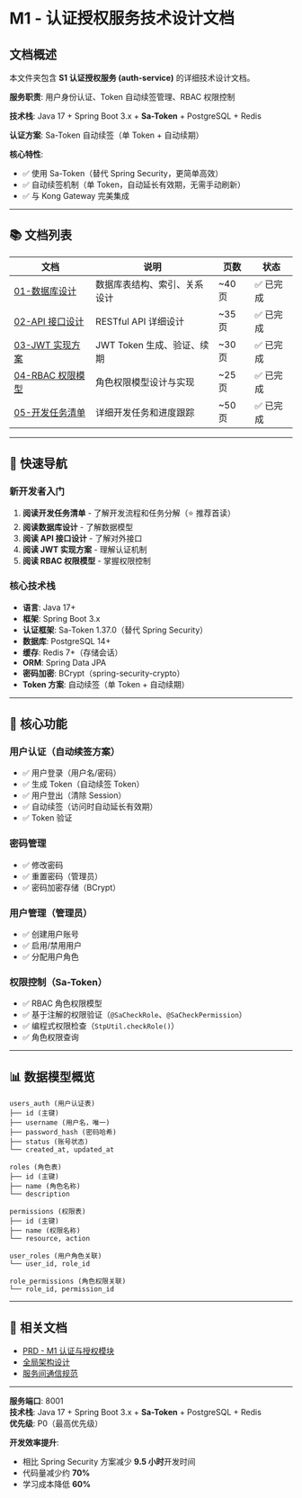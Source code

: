 # M1 - 认证授权服务技术设计文档

## 文档概述

本文件夹包含 **S1 认证授权服务 (auth-service)** 的详细技术设计文档。

**服务职责**: 用户身份认证、Token 自动续签管理、RBAC 权限控制

**技术栈**: Java 17 + Spring Boot 3.x + **Sa-Token** + PostgreSQL + Redis

**认证方案**: Sa-Token 自动续签（单 Token + 自动续期）

**核心特性**:

- ✅ 使用 Sa-Token（替代 Spring Security，更简单高效）
- ✅ 自动续签机制（单 Token，自动延长有效期，无需手动刷新）
- ✅ 与 Kong Gateway 完美集成

---

## 📚 文档列表

| 文档                                     | 说明                         | 页数   | 状态      |
| ---------------------------------------- | ---------------------------- | ------ | --------- |
| [01-数据库设计](./01-数据库设计.md)      | 数据库表结构、索引、关系设计 | ~40 页 | ✅ 已完成 |
| [02-API 接口设计](./02-API接口设计.md)   | RESTful API 详细设计         | ~35 页 | ✅ 已完成 |
| [03-JWT 实现方案](./03-JWT实现方案.md)   | JWT Token 生成、验证、续期   | ~30 页 | ✅ 已完成 |
| [04-RBAC 权限模型](./04-RBAC权限模型.md) | 角色权限模型设计与实现       | ~25 页 | ✅ 已完成 |
| [05-开发任务清单](./05-开发任务清单.md)  | 详细开发任务和进度跟踪       | ~50 页 | ✅ 已完成 |

---

## 🎯 快速导航

### 新开发者入门

1. **阅读开发任务清单** - 了解开发流程和任务分解（⭐ 推荐首读）
2. **阅读数据库设计** - 了解数据模型
3. **阅读 API 接口设计** - 了解对外接口
4. **阅读 JWT 实现方案** - 理解认证机制
5. **阅读 RBAC 权限模型** - 掌握权限控制

### 核心技术栈

- **语言**: Java 17+
- **框架**: Spring Boot 3.x
- **认证框架**: Sa-Token 1.37.0（替代 Spring Security）
- **数据库**: PostgreSQL 14+
- **缓存**: Redis 7+（存储会话）
- **ORM**: Spring Data JPA
- **密码加密**: BCrypt（spring-security-crypto）
- **Token 方案**: 自动续签（单 Token + 自动续期）

---

## 🔑 核心功能

### 用户认证（自动续签方案）

- ✅ 用户登录（用户名/密码）
- ✅ 生成 Token（自动续签 Token）
- ✅ 用户登出（清除 Session）
- ✅ 自动续签（访问时自动延长有效期）
- ✅ Token 验证

### 密码管理

- ✅ 修改密码
- ✅ 重置密码（管理员）
- ✅ 密码加密存储（BCrypt）

### 用户管理（管理员）

- ✅ 创建用户账号
- ✅ 启用/禁用用户
- ✅ 分配用户角色

### 权限控制（Sa-Token）

- ✅ RBAC 角色权限模型
- ✅ 基于注解的权限验证（`@SaCheckRole`、`@SaCheckPermission`）
- ✅ 编程式权限检查（`StpUtil.checkRole()`）
- ✅ 角色权限查询

---

## 📊 数据模型概览

```
users_auth (用户认证表)
├── id (主键)
├── username (用户名，唯一)
├── password_hash (密码哈希)
├── status (账号状态)
└── created_at, updated_at

roles (角色表)
├── id (主键)
├── name (角色名称)
└── description

permissions (权限表)
├── id (主键)
├── name (权限名称)
└── resource, action

user_roles (用户角色关联)
└── user_id, role_id

role_permissions (角色权限关联)
└── role_id, permission_id
```

---

## 🔗 相关文档

- [PRD - M1 认证与授权模块](../../PRD/M1-认证与授权模块.md)
- [全局架构设计](../00-全局架构/01-全局架构设计.md)
- [服务间通信规范](../00-全局架构/03-服务间通信规范.md)

---

**服务端口**: 8001  
**技术栈**: Java 17 + Spring Boot 3.x + **Sa-Token** + PostgreSQL + Redis  
**优先级**: P0（最高优先级）

**开发效率提升**:

- 相比 Spring Security 方案减少 **9.5 小时**开发时间
- 代码量减少约 **70%**
- 学习成本降低 **60%**
